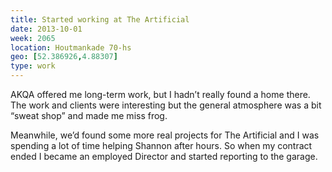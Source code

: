 ```yaml
---
title: Started working at The Artificial
date: 2013-10-01
week: 2065
location: Houtmankade 70-hs
geo: [52.386926,4.88307]
type: work
---
```


AKQA offered me long-term work, but I hadn’t really found a home there. The work and clients were interesting but the general atmosphere was a bit “sweat shop” and made me miss frog.

Meanwhile, we’d found some more real projects for The Artificial and I was spending a lot of time helping Shannon after hours. So when my contract ended I became an employed Director and started reporting to the garage.
